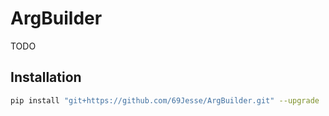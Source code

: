 # ArgBuilder
TODO

## Installation
```bash
pip install "git+https://github.com/69Jesse/ArgBuilder.git" --upgrade
```
